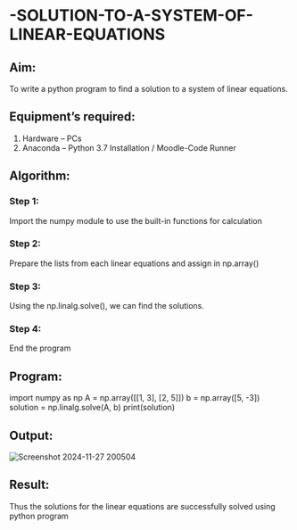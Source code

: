 # -SOLUTION-TO-A-SYSTEM-OF-LINEAR-EQUATIONS
## Aim:
To write a python program to find a solution to a system of linear equations.
## Equipment’s required:
1. 	Hardware – PCs
2. 	Anaconda – Python 3.7 Installation / Moodle-Code Runner
## Algorithm:
### Step 1: 
Import the numpy module to use the built-in functions for calculation
### Step 2: 
Prepare the lists from each linear equations and assign in np.array()
### Step 3: 
Using the np.linalg.solve(), we can find the solutions.
### Step 4: 
End the program
## Program:
import numpy as np
A = np.array([[1, 3], [2, 5]])
b = np.array([5, -3])
solution = np.linalg.solve(A, b)
print(solution)


## Output:
![Screenshot 2024-11-27 200504](https://github.com/user-attachments/assets/2ba05b86-1434-40ea-bb8f-7e2b41c8920d)

## Result: 
Thus the solutions for the linear equations are successfully solved using python program

